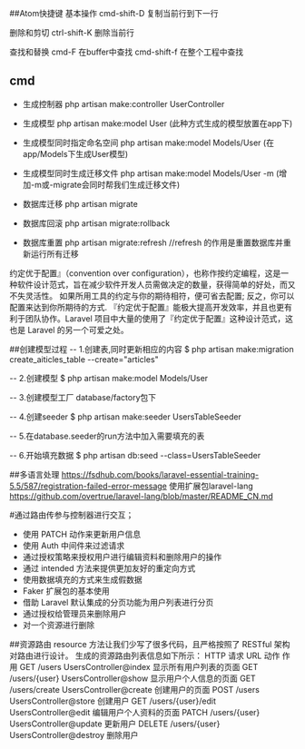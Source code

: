 ##Atom快捷键
基本操作
cmd-shift-D 复制当前行到下一行

删除和剪切
ctrl-shift-K 删除当前行

查找和替换
cmd-F 在buffer中查找
cmd-shift-f 在整个工程中查找


##   cmd
- 生成控制器 php artisan make:controller UserController
- 生成模型   php artisan make:model User (此种方式生成的模型放置在app下)
- 生成模型同时指定命名空间  php artisan make:model Models/User (在app/Models下生成User模型)
- 生成模型同时生成迁移文件  php artisan make:model Models/User -m (增加-m或-migrate会同时帮我们生成迁移文件)

- 数据库迁移 php artisan migrate
- 数据库回滚 php artisan migrate:rollback
- 数据库重置 php artisan migrate:refresh        //refresh 的作用是重置数据库并重新运行所有迁移


约定优于配置』（convention over configuration），也称作按约定编程，这是一种软件设计范式，旨在减少软件开发人员需做决定的数量，获得简单的好处，而又不失灵活性。
如果所用工具的约定与你的期待相符，便可省去配置; 反之，你可以配置来达到你所期待的方式.
『约定优于配置』能极大提高开发效率，并且也更有利于团队协作。Laravel 项目中大量的使用了『约定优于配置』这种设计范式，这也是 Laravel 的另一个可爱之处。


##创建模型过程
-- 1.创建表,同时更新相应的内容
$ php artisan make:migration create_aiticles_table --create="articles"

-- 2.创建模型
$ php artisan make:model Models/User


-- 3.创建模型工厂 database/factory包下


-- 4.创建seeder
$ php artisan make:seeder UsersTableSeeder


-- 5.在database.seeder的run方法中加入需要填充的表


-- 6.开始填充数据
$ php artisan db:seed --class=UsersTableSeeder




##多语言处理
https://fsdhub.com/books/laravel-essential-training-5.5/587/registration-failed-error-message
使用扩展包laravel-lang https://github.com/overtrue/laravel-lang/blob/master/README_CN.md

#通过路由传参与控制器进行交互；
- 使用 PATCH 动作来更新用户信息
- 使用 Auth 中间件来过滤请求
- 通过授权策略来授权用户进行编辑资料和删除用户的操作
- 通过 intended 方法来提供更加友好的重定向方式
- 使用数据填充的方式来生成假数据
- Faker 扩展包的基本使用
- 借助 Laravel 默认集成的分页功能为用户列表进行分页
- 通过授权给管理员来删除用户
- 对一个资源进行删除

##资源路由
resource 方法让我们少写了很多代码，且严格按照了 RESTful 架构对路由进行设计。
生成的资源路由列表信息如下所示：
HTTP 	请求			         URL		         动作	              作用
GET	  /users			       UsersController@index	 显示所有用户列表的页面
GET	  /users/{user}		   UsersController@show	   显示用户个人信息的页面
GET	  /users/create		   UsersController@create	 创建用户的页面
POST	/users			       UsersController@store	 创建用户
GET	  /users/{user}/edit UsersController@edit	   编辑用户个人资料的页面
PATCH	/users/{user}		   UsersController@update	 更新用户
DELETE	/users/{user}		 UsersController@destroy 删除用户
